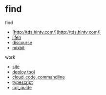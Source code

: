 # find
find

* [http://tds.hlntv.com/](http://tds.hlntv.com/)
* [jifen](http://naotu.com/Mall/)
* [discourse](https://github.com/discourse/discourse)
* [mixbit](https://old.mixbit.com/themes)


work

* [site](http://dnodejs.avosapps.com/)
* [deploy tool](https://leancloud.cn/docs/cloud_code_commandline.html#部署)
* [cloud_code_commandline](https://leancloud.cn/docs/cloud_code_commandline.html)
* [typescript](http://www.typescriptlang.org/Handbook#writing-dts-files)
* [cql_guide](https://leancloud.cn/docs/cloud_code_commandline.html#CQL_交互查询)
